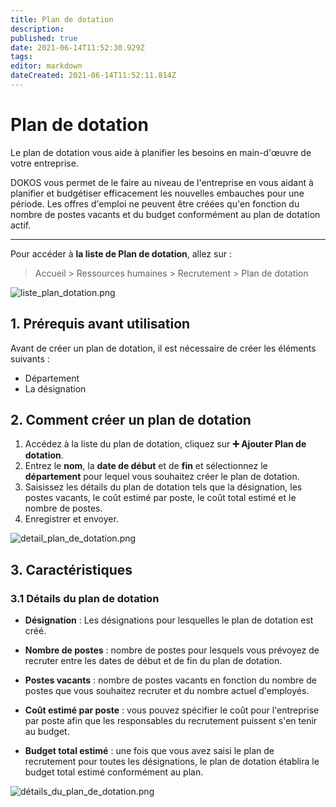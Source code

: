 ```yaml
---
title: Plan de dotation
description: 
published: true
date: 2021-06-14T11:52:30.929Z
tags: 
editor: markdown
dateCreated: 2021-06-14T11:52:11.814Z
---
```


# Plan de dotation

Le plan de dotation vous aide à planifier les besoins en main-d'œuvre de votre entreprise.

DOKOS vous permet de le faire au niveau de l'entreprise en vous aidant à planifier et budgétiser efficacement les nouvelles embauches pour une période. Les offres d'emploi ne peuvent être créées qu'en fonction du nombre de postes vacants et du budget conformément au plan de dotation actif.

---

Pour accéder à **la liste de Plan de dotation**, allez sur :

> Accueil > Ressources humaines > Recrutement > Plan de dotation

![liste_plan_dotation.png](/humains-ressources/staffing-plan/liste_plan_dotation.png)

## 1. Prérequis avant utilisation

Avant de créer un plan de dotation, il est nécessaire de créer les éléments suivants :

- Département
- La désignation

## 2. Comment créer un plan de dotation

1. Accédez à la liste du plan de dotation, cliquez sur **:heavy_plus_sign: Ajouter Plan de dotation**.
2. Entrez le **nom**, la **date de début** et de **fin** et sélectionnez le **département** pour lequel vous souhaitez créer le plan de dotation.
3. Saisissez les détails du plan de dotation tels que la désignation, les postes vacants, le coût estimé par poste, le coût total estimé et le nombre de postes.
4. Enregistrer et envoyer.

![detail_plan_de_dotation.png](/humains-ressources/staffing-plan/detail_plan_de_dotation.png)

## 3. Caractéristiques

### 3.1 Détails du plan de dotation

- **Désignation** : Les désignations pour lesquelles le plan de dotation est créé.

- **Nombre de postes** : nombre de postes pour lesquels vous prévoyez de recruter entre les dates de début et de fin du plan de dotation.

- **Postes vacants** : nombre de postes vacants en fonction du nombre de postes que vous souhaitez recruter et du nombre actuel d'employés.

- **Coût estimé par poste** : vous pouvez spécifier le coût pour l'entreprise par poste afin que les responsables du recrutement puissent s'en tenir au budget.

- **Budget total estimé** : une fois que vous avez saisi le plan de recrutement pour toutes les désignations, le plan de dotation établira le budget total estimé conformément au plan.

![détails_du_plan_de_dotation.png](/humains-ressources/staffing-plan/détails_du_plan_de_dotation.png)
